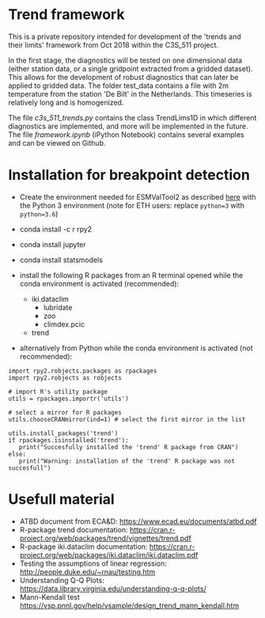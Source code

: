 # Trend framework

This is a private repository intended for development of the 'trends and their limits' framework from Oct 2018 within the C3S_511 project.

In the first stage, the diagnostics will be tested on one dimensional data (either station data, or a single gridpoint extracted from a gridded dataset). This allows for the development of robust diagnostics that can later be applied to gridded data. The folder test_data contains a file with 2m temperature from the station 'De Bilt' in the Netherlands. This timeseries is relatively long and is homogenized.

The file _c3s_511_trends.py_ contains the class TrendLims1D in which different diagnostics are implemented, and more will be implemented in the future. The file _framework.ipynb_ (iPython Notebook) contains several examples and can be viewed on Github.

# Installation for breakpoint detection
 - Create the environment needed for ESMValTool2 as described [here](https://esmvaltool.readthedocs.io/en/version2_development/user_guide2/index.html#installing-esmvaltool) with the Python 3 environment (note for ETH users: replace `python=3` with `python=3.6`)
 - conda install -c r rpy2
 - conda install jupyter
 - conda install statsmodels
 - install the following R packages from an R terminal opened while the conda environment is activated (recommended):
    - iki.dataclim
      - lubridate
      - zoo
      - climdex.pcic
    - trend
    
 - alternatively from Python while the conda environment is activated (not recommended):
 ```
 import rpy2.robjects.packages as rpackages
 import rpy2.robjects as robjects

 # import R's utility package
 utils = rpackages.importr('utils')

 # select a mirror for R packages
 utils.chooseCRANmirror(ind=1) # select the first mirror in the list

 utils.install_packages('trend')
 if rpackages.isinstalled('trend'):
    print("Succesfully installed the 'trend' R package from CRAN")
 else:
    print("Warning: installation of the 'trend' R package was not succesfull") 
 ```

# Usefull material
- ATBD document from ECA&D: https://www.ecad.eu/documents/atbd.pdf
- R-package trend documentation: https://cran.r-project.org/web/packages/trend/vignettes/trend.pdf
- R-package iki.dataclim documentation: https://cran.r-project.org/web/packages/iki.dataclim/iki.dataclim.pdf
- Testing the assumptions of linear regression: http://people.duke.edu/~rnau/testing.htm
- Understanding Q-Q Plots: https://data.library.virginia.edu/understanding-q-q-plots/
- Mann-Kendall test  https://vsp.pnnl.gov/help/vsample/design_trend_mann_kendall.htm
